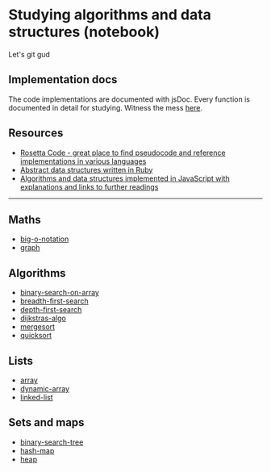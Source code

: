 # Studying algorithms and data structures (notebook)

Let's git gud

## Implementation docs

The code implementations are documented with jsDoc. Every function is documented in detail for studying. Witness the mess [here](docs/index.html).

## Resources

- [Rosetta Code - great place to find pseudocode and reference implementations in various languages](http://rosettacode.org/wiki/Rosetta_Code)
- [Abstract data structures written in Ruby](https://github.com/Integralist/Data-Structures)
- [Algorithms and data structures implemented in JavaScript with explanations and links to further readings](https://github.com/trekhleb/javascript-algorithms)

---

## Maths

- [big-o-notation](./maths/big-o-notation.md)
- [graph](./maths/graph.md)

## Algorithms

- [binary-search-on-array](./algorithms/1-binary-search-on-array.md)
- [breadth-first-search](./algorithms/2-breadth-first-search.md)
- [depth-first-search](./algorithms/3-depth-first-search.md)
- [dijkstras-algo](./algorithms/4-dijkstras-algo.md)
- [mergesort](./algorithms/5-mergesort.md)
- [quicksort](./algorithms/6-quicksort.md)

## Lists

- [array](./lists/1-array.md)
- [dynamic-array](./lists/2-dynamic-array.md)
- [linked-list](./lists/3-linked-list.md)

## Sets and maps

- [binary-search-tree](./sets-and-maps/1-binary-search-tree.md)
- [hash-map](./sets-and-maps/2-hash-map.md)
- [heap](./sets-and-maps/3-heap.md)
